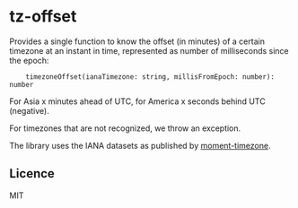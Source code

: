 # tz-offset

Provides a single function to know the offset (in minutes) of a certain timezone at an instant in time,
represented as number of milliseconds since the epoch:


        timezoneOffset(ianaTimezone: string, millisFromEpoch: number): number

For Asia x minutes ahead of UTC, for America x seconds behind UTC (negative).

For timezones that are not recognized, we throw an exception.

The library uses the IANA datasets as published by [moment-timezone](https://www.npmjs.com/package/moment-timezone).

## Licence
MIT
